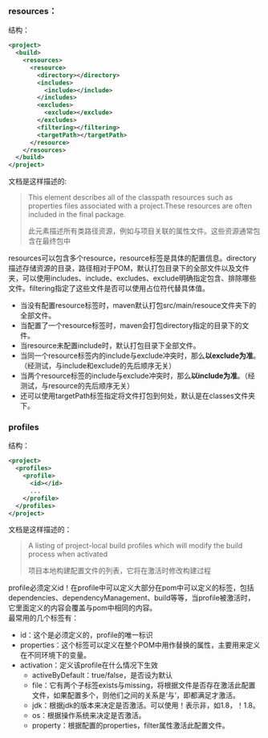 ### resources： ###
结构：
```xml
<project>
  <build>
    <resources>
      <resource>
        <directory></directory>
        <includes>
          <include></include>
        </includes>
        <excludes>
          <exclude></exclude>
        </excludes>
        <filtering></filtering>
        <targetPath></targetPath>
      </resource>
    </resources>
  </build>
</project>
```

文档是这样描述的:
> This element describes all of the classpath resources such as properties files associated with a project.These resources are often included in the final package.
> 
>此元素描述所有类路径资源，例如与项目关联的属性文件。这些资源通常包含在最终包中
	
resources可以包含多个resource，resource标签是具体的配置信息。directory描述存储资源的目录，路径相对于POM，默认打包目录下的全部文件以及文件夹，可以使用includes、include、excludes、exclude明确指定包含、排除哪些文件。filtering指定了这些文件是否可以使用占位符代替具体值。


* 当没有配置resource标签时，maven默认打包src/main/resouce文件夹下的全部文件。
* 当配置了一个resource标签时，maven会打包directory指定的目录下的文件。
* 当resource未配置include时，默认打包目录下全部文件。
* 当同一个resource标签内的include与exclude冲突时，那么**以exclude为准**。（经测试，与include和exclude的先后顺序无关）
* 当两个resource标签的include与exclude冲突时，那么**以include为准**。（经测试，与resource的先后顺序无关）
* 还可以使用targetPath标签指定将文件打包到何处，默认是在classes文件夹下。


### profiles ###
结构：
```xml
<project>
  <profiles>
    <profile>
      <id></id>
      ...
    </profile>
  </profiles>
</project>
```
文档是这样描述的：
> A listing of project-local build profiles which will modify the build process when activated
> 
> 项目本地构建配置文件的列表，它将在激活时修改构建过程

profile必须定义id！在profile中可以定义大部分在pom中可以定义的标签，包括dependencies、dependencyManagement、build等等，当profile被激活时，它里面定义的内容会覆盖与pom中相同的内容。
<br>最常用的几个标签有：
- id：这个是必须定义的，profile的唯一标识
- properties：这个标签可以定义在整个POM中用作替换的属性，主要用来定义在不同环境下的变量。
- activation：定义该profile在什么情况下生效
  - activeByDefault：true/false，是否设为默认
  - file：它有两个子标签exists与missing，将根据文件是否存在激活此配置文件，如果配置多个，则他们之间的关系是‘与’，即都满足才激活。
  - jdk：根据jdk的版本来决定是否激活。可以使用！表示非，如1.8，！1.8。
  - os：根据操作系统来决定是否激活。
  - property：根据配置的properties，filter属性激活此配置文件。